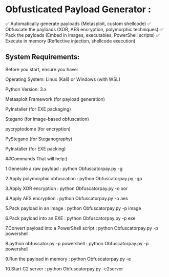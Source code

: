 #  Obfusticated Payload Generator :


✅ Automatically generate payloads (Metasploit, custom shellcode)
✅ Obfuscate the payloads (XOR, AES encryption, polymorphic techniques)
✅ Pack the payloads (Embed in images, executables, PowerShell scripts)
✅ Execute in memory (Reflective injection, shellcode execution)





##  System Requirements:
Before you start, ensure you have:

Operating System: Linux (Kali) or Windows (with WSL)

Python Version: 3.x

Metasploit Framework (for payload generation)

PyInstaller (for EXE packaging)

Stegano (for image-based obfuscation)

pycryptodome (for encryption)

PyStegano (for Steganography)

PyInstaller (for EXE packing)


##Commands That will help:)

1.Generate a raw payload  :   python Obfuscatorpay.py -g

2.Apply polymorphic obfuscation   : python Obfuscatorpay.py -gp

3.Apply XOR encryption    :    python Obfuscatorpay.py -o xor

4.Apply AES encryption    :    python Obfuscatorpay.py -o aes

5.Pack payload in an image   :     python Obfuscatorpay.py -p image

6.Pack payload into an EXE    :    python Obfuscatorpay.py -p exe

7.Convert payload into a PowerShell script   :   python Obfuscatorpay.py -p powershell

8.python obfuscator.py -p powershell      :    python Obfuscatorpay.py -p powershell

9.Run the payload in memory     :    python Obfuscatorpay.py -e

10.Start C2 server       :     python Obfuscatorpay.py -c2server

